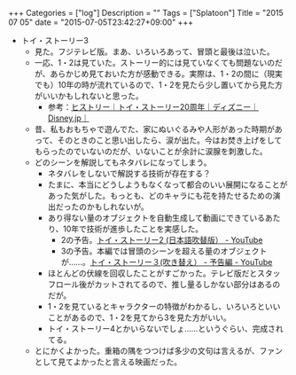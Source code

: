 +++
Categories = ["log"]
Description = ""
Tags = ["Splatoon"]
Title = "2015 07 05"
date = "2015-07-05T23:42:27+09:00"
+++

* トイ・ストーリー3
	* 見た。フジテレビ版。まあ、いろいろあって、冒頭と最後は泣いた。
	* 一応、1・2は見ていた。ストーリー的には見ていなくても問題ないのだが、あらかじめ見ておいた方が感動できる。実際は、1・2の間に（現実でも）10年の時が流れているので、1・2を見たら少し置いてから見た方がいいかもしれないと思った。
		* 参考：[ヒストリー｜トイ・ストーリー20周年｜ディズニー｜Disney.jp｜](http://www.disney.co.jp/fc/toystory20/history.html)
	* 昔、私もおもちゃで遊んでた、家にぬいぐるみや人形があった時期があって、そのときのこと思い出したら、涙が出た。今はお焚き上げをしてもらったのでいないのだが、いないことが余計に涙腺を刺激した。
	* どのシーンを解説してもネタバレになってしまう。
		* ネタバレをしないで解説する技術が存在する？
		* たまに、本当にどうしようもなくなって都合のいい展開になることがあった気がした。もっとも、どのキャラにも花を持たせるための演出だったのかもしれないが。
		* あり得ない量のオブジェクトを自動生成して動画にできているあたり、10年で技術が進歩したことを実感した。
			* 2の予告。[トイ・ストーリー2 (日本語吹替版） - YouTube](https://www.youtube.com/watch?v=Ru1HdNzh-5I)
			* 3の予告。本編では冒頭のシーンを超える量のオブジェクトが……。[トイ・ストーリー３(吹き替え） - 予告編 - YouTube](https://www.youtube.com/watch?v=xainav288FI)
		* ほとんどの伏線を回収したことがすごかった。テレビ版だとスタッフロール後がカットされてるので、推し量るしかない部分はあるのだが。
		* 1・2を見ているとキャラクターの特徴がわかるし、いろいろといいことがあるので、1・2を見てから3を見た方がいい。
		* トイ・ストーリー4とかいらないでしょ……というぐらい、完成されてる。
	* とにかくよかった。重箱の隅をつつけば多少の文句は言えるが、ファンとして見てよかったと言える映画だった。